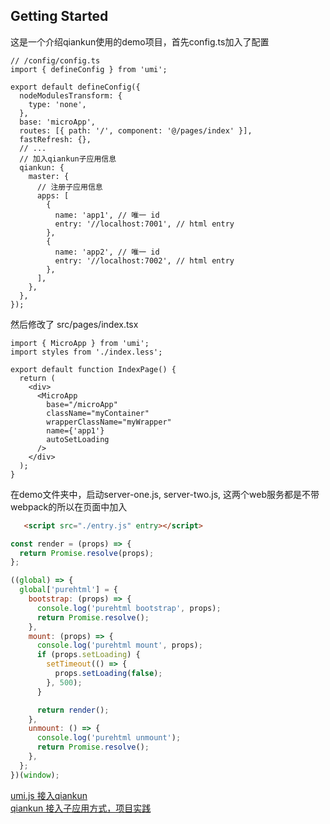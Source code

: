 ## Getting Started
这是一个介绍qiankun使用的demo项目，首先config.ts加入了配置
```
// /config/config.ts
import { defineConfig } from 'umi';

export default defineConfig({
  nodeModulesTransform: {
    type: 'none',
  },
  base: 'microApp',
  routes: [{ path: '/', component: '@/pages/index' }],
  fastRefresh: {},
  // ...
  // 加入qiankun子应用信息
  qiankun: {
    master: {
      // 注册子应用信息
      apps: [
        {
          name: 'app1', // 唯一 id
          entry: '//localhost:7001', // html entry
        },
        {
          name: 'app2', // 唯一 id
          entry: '//localhost:7002', // html entry
        },
      ],
    },
  },
});
```
然后修改了 src/pages/index.tsx
```
import { MicroApp } from 'umi';
import styles from './index.less';

export default function IndexPage() {
  return (
    <div>
      <MicroApp
        base="/microApp"
        className="myContainer"
        wrapperClassName="myWrapper"
        name={'app1'}
        autoSetLoading
      />
    </div>
  );
}
```
在demo文件夹中，启动server-one.js, server-two.js, 这两个web服务都是不带webpack的所以在页面中加入
```html
   <script src="./entry.js" entry></script>
```
```javascript
const render = (props) => {
  return Promise.resolve(props);
};

((global) => {
  global['purehtml'] = {
    bootstrap: (props) => {
      console.log('purehtml bootstrap', props);
      return Promise.resolve();
    },
    mount: (props) => {
      console.log('purehtml mount', props);
      if (props.setLoading) {
        setTimeout(() => {
          props.setLoading(false);
        }, 500);
      }

      return render();
    },
    unmount: () => {
      console.log('purehtml unmount');
      return Promise.resolve();
    },
  };
})(window);
```

[umi.js 接入qiankun](https://umijs.org/zh-CN/plugins/plugin-qiankun)<br>
[qiankun 接入子应用方式，项目实践](https://qiankun.umijs.org/zh/guide/tutorial#react-%E5%BE%AE%E5%BA%94%E7%94%A8)<br>